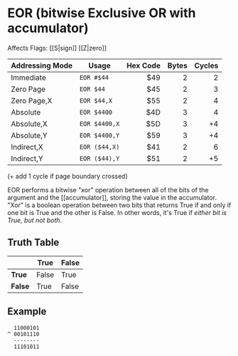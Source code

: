 EOR (bitwise Exclusive OR with accumulator)
===========================================
Affects Flags: [[S|sign]] [[Z|zero]]

| Addressing Mode  | Usage           | Hex Code | Bytes |Cycles  |
|------------------|-----------------|---------:|------:|-------:|
| Immediate        |```EOR #$44```   | $49      | 2     | 2      |
| Zero Page        |```EOR $44```    | $45      | 2     | 3      |
| Zero Page,X      |```EOR $44,X```  | $55      | 2     | 4      |
| Absolute         |```EOR $4400```  | $4D      | 3     | 4      |
| Absolute,X       |```EOR $4400,X```| $5D      | 3     |+4      |
| Absolute,Y       |```EOR $4400,Y```| $59      | 3     |+4      |
| Indirect,X       |```EOR ($44,X)```| $41      | 2     | 6      |
| Indirect,Y       |```EOR ($44),Y```| $51      | 2     |+5      |

(+ add 1 cycle if page boundary crossed)

EOR performs a bitwise "xor" operation between all of the bits of the argument
and the [[accumulator]], storing the value in the accumulator. "Xor" is a boolean
operation between two bits that returns True if and only if one bit is True and
the other is False. In other words, it's True if *either bit is True, but not both*.


Truth Table
-----------
|         |True |False|
|---------|-----|-----|
|**True** |False|True |
|**False**|True |False|


Example
-------
      11000101
    ^ 00101110
      --------
      11101011


